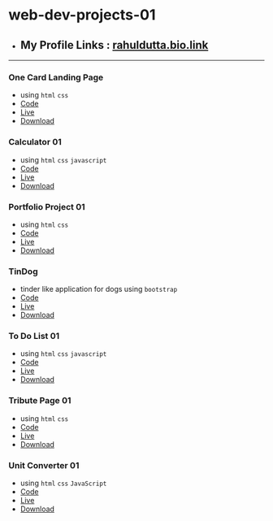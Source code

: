 # web-dev-projects-01

- ## My Profile Links : [rahuldutta.bio.link](https://rahuldutta.bio.link)

---

### One Card Landing Page
  - using `html` `css`
  - [Code](https://github.com/irahuldutta02/web-dev-projects-01/tree/main/one-card)
  - [Live](https://irahuldutta02.github.io/web-dev-projects-01/one-card)
  - [Download](https://minhaskamal.github.io/DownGit/#/home?url=https://github.com/irahuldutta02/web-dev-projects-01/tree/main/one-card)

### Calculator 01
  - using `html` `css` `javascript`
  - [Code](https://github.com/irahuldutta02/web-dev-projects-01/tree/main/calculator-01)
  - [Live](https://irahuldutta02.github.io/web-dev-projects-01/calculator-01)
  - [Download](https://minhaskamal.github.io/DownGit/#/home?url=https://github.com/irahuldutta02/web-dev-projects-01/tree/main/calculator-01)

### Portfolio Project 01
  - using `html` `css`
  - [Code](https://github.com/irahuldutta02/web-dev-projects-01/tree/main/portfilio-project-01)
  - [Live](https://irahuldutta02.github.io/web-dev-projects-01/portfilio-project-01)
  - [Download](https://minhaskamal.github.io/DownGit/#/home?url=https://github.com/irahuldutta02/web-dev-projects-01/tree/main/portfilio-project-01)

### TinDog
  - tinder like application for dogs using `bootstrap`
  - [Code](https://github.com/irahuldutta02/web-dev-projects-01/tree/main/tindog-bootstrap)
  - [Live](https://irahuldutta02.github.io/web-dev-projects-01/tindog-bootstrap)
  - [Download](https://minhaskamal.github.io/DownGit/#/home?url=https://github.com/irahuldutta02/web-dev-projects-01/tree/main/tindog-bootstrap)

### To Do List 01
  - using `html` `css` `javascript`
  - [Code](https://github.com/irahuldutta02/web-dev-projects-01/tree/main/to-do-list-01)
  - [Live](https://irahuldutta02.github.io/web-dev-projects-01/to-do-list-01)
  - [Download](https://minhaskamal.github.io/DownGit/#/home?url=https://github.com/irahuldutta02/web-dev-projects-01/tree/main/to-do-list-01)
  
### Tribute Page 01
  - using `html` `css`
  - [Code](https://github.com/irahuldutta02/web-dev-projects-01/tree/main/tribute-page-01)
  - [Live](https://irahuldutta02.github.io/web-dev-projects-01/tribute-page-01)
  - [Download](https://minhaskamal.github.io/DownGit/#/home?url=https://github.com/irahuldutta02/web-dev-projects-01/tree/main/tribute-page-01)

### Unit Converter 01
  - using `html` `css` `JavaScript`
  - [Code](https://github.com/irahuldutta02/web-dev-projects-01/tree/main/unit-converter-01)
  - [Live](https://irahuldutta02.github.io/web-dev-projects-01/unit-converter-01)
  - [Download](https://minhaskamal.github.io/DownGit/#/home?url=https://github.com/irahuldutta02/web-dev-projects-01/tree/main/unit-converter-01)

  
 
